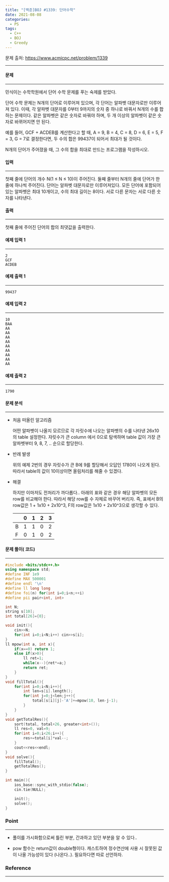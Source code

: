 ```yaml
---
title: "[백준]BOJ #1339: 단어수학"
date: 2021-08-08
categories:
  - PS
tags:
  - C++
  - BOJ
  - Greedy
---
```






문제 출처: <https://www.acmicpc.net/problem/1339>

---

#### **문제**

---

민식이는 수학학원에서 단어 수학 문제를 푸는 숙제를 받았다.

단어 수학 문제는 N개의 단어로 이루어져 있으며, 각 단어는 알파벳 대문자로만 이루어져 있다. 이때, 각 알파벳 대문자를 0부터 9까지의 숫자 중 하나로 바꿔서 N개의 수를 합하는 문제이다. 같은 알파벳은 같은 숫자로 바꿔야 하며, 두 개 이상의 알파벳이 같은 숫자로 바뀌어지면 안 된다.

예를 들어, GCF + ACDEB를 계산한다고 할 때, A = 9, B = 4, C = 8, D = 6, E = 5, F = 3, G = 7로 결정한다면, 두 수의 합은 99437이 되어서 최대가 될 것이다.

N개의 단어가 주어졌을 때, 그 수의 합을 최대로 만드는 프로그램을 작성하시오.



#### **입력**

---

첫째 줄에 단어의 개수 N(1 ≤ N ≤ 10)이 주어진다. 둘째 줄부터 N개의 줄에 단어가 한 줄에 하나씩 주어진다. 단어는 알파벳 대문자로만 이루어져있다. 모든 단어에 포함되어 있는 알파벳은 최대 10개이고, 수의 최대 길이는 8이다. 서로 다른 문자는 서로 다른 숫자를 나타낸다.



#### 출력

---

첫째 줄에 주어진 단어의 합의 최댓값을 출력한다.



#### 예제 입력 1 

---

```
2
GCF
ACDEB
```

#### 예제 출력 1 

---

```
99437
```

#### 예제 입력 2

---

```
10
BAA
AA
AA
AA
AA
AA
AA
AA
AA
AA
```

#### 예제 출력 2

---

```
1790
```



#### **문제 분석**

---

* 처음 떠올린 알고리즘

  어떤 알파벳이 나올지 모르므로 각 자릿수에 나오는 알파벳의 수를 나타낸 26x10 의 table 설정한다. 자릿수가 큰 column 에서 0으로 탐색하며 table 값이 가장 큰 알파벳부터 9, 8, 7, .. 순으로 할당한다.

* 반례 발생

  위의 예제 2번의 경우 자릿수가 큰 B에 9를 할당해서 오답인 1780이 나오게 된다. 따라서 table의 값이 10이상이면 올림처리를 해줄 수 있겠다.

* 해결

  하지만 이마저도 전처리가 까다롭다.. 아래의 표와 같은 경우 해당 알파벳의 모든 row를 비교해야 한다. 따라서 해당 row를 수 자체로 바꾸어 버리자. 즉, 표에서 B의 row값은 1 + 1x10 + 2x10^3, F의 row값은 1x10 + 2x10^3으로 생각할 수 있다. 

  |      | 0    | 1    | 2    | 3    |
  | ---- | ---- | ---- | ---- | ---- |
  | B    | 1    | 1    | 0    | 2    |
  | F    | 0    | 1    | 0    | 2    |

  





#### **문제 풀이( 코드)**

---

```c++
#include <bits/stdc++.h>
using namespace std;
#define INF 1e9
#define MAX 500001
#define endl '\n'
#define ll long long
#define foi(n) for(int i=0;i<n;++i)
#define pii pair<int, int>

int N;
string s[10];
int total[26]={0};

void init(){
    cin>>N;
    for(int i=0;i<N;i++) cin>>s[i];
}
ll mpow(int a, int x){
    if(x==0) return 1;
    else if(x>0){
        ll ret=1;
        while(x--){ret*=a;}
        return ret;
    }
}
void fillTotal(){
    for(int i=0;i<N;i++){
        int len=s[i].length();
        for(int j=0;j<len;j++){
            total[s[i][j]-'A']+=mpow(10, len-j-1);
        }
    }
}
void getTotalRes(){
    sort(total, total+26, greater<int>());
    ll res=0, val=9;
    for(int i=0;i<26;i++){
        res+=total[i]*val--;
    }
    cout<<res<<endl;
}
void solve(){
    fillTotal();
    getTotalRes();
}

int main(){
    ios_base::sync_with_stdio(false);
    cin.tie(NULL);

    init();
    solve();
}
```

  

### **Point**

---

* 풀이를 가시화함으로써 틀린 부분, 간과하고 있던 부분을 알 수 있다..

* pow 함수는 return값이 double형이다. 캐스트하여 정수연산에 사용 시 잘못된 값이 나올 가능성이 있다 (나온다..). 필요하다면 따로 선언하자.



### **Reference**

---



